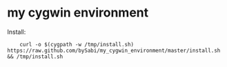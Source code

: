 my cygwin environment
==================

Install:

```
	curl -o $(cygpath -w /tmp/install.sh) https://raw.github.com/bySabi/my_cygwin_environment/master/install.sh && /tmp/install.sh
```

